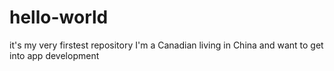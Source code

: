 # hello-world
it's my very firstest repository
I'm a Canadian living in China and want to get into app development
